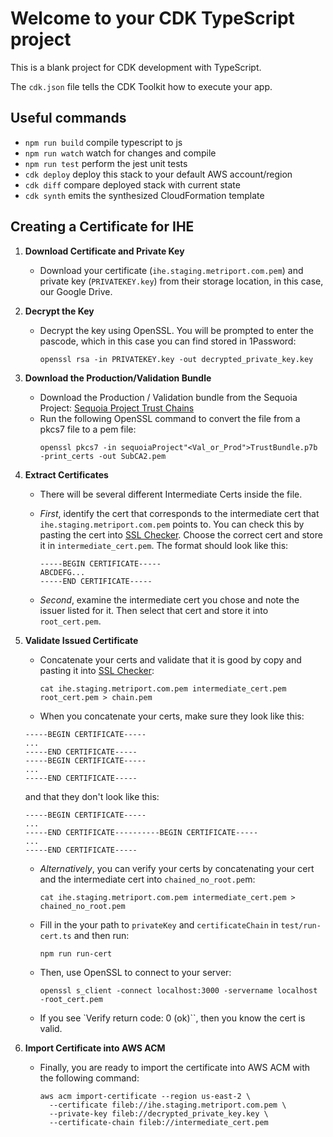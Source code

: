 # Welcome to your CDK TypeScript project

This is a blank project for CDK development with TypeScript.

The `cdk.json` file tells the CDK Toolkit how to execute your app.

## Useful commands

- `npm run build` compile typescript to js
- `npm run watch` watch for changes and compile
- `npm run test` perform the jest unit tests
- `cdk deploy` deploy this stack to your default AWS account/region
- `cdk diff` compare deployed stack with current state
- `cdk synth` emits the synthesized CloudFormation template

## Creating a Certificate for IHE

1. **Download Certificate and Private Key**

   - Download your certificate (`ihe.staging.metriport.com.pem`) and private key (`PRIVATEKEY.key`) from their storage location, in this case, our Google Drive.

2. **Decrypt the Key**

   - Decrypt the key using OpenSSL. You will be prompted to enter the pascode, which in this case you can find stored in 1Password:
     ```
     openssl rsa -in PRIVATEKEY.key -out decrypted_private_key.key
     ```

3. **Download the Production/Validation Bundle**

   - Download the Production / Validation bundle from the Sequoia Project:
     [Sequoia Project Trust Chains](https://directtrust.zohodesk.com/portal/en/kb/articles/installing-sequoia-project-trust-chains)
   - Run the following OpenSSL command to convert the file from a pkcs7 file to a pem file:
     ```
     openssl pkcs7 -in sequoiaProject"<Val_or_Prod">TrustBundle.p7b -print_certs -out SubCA2.pem
     ```

4. **Extract Certificates**

   - There will be several different Intermediate Certs inside the file.
   - _First_, identify the cert that corresponds to the intermediate cert that `ihe.staging.metriport.com.pem` points to. You can check this by pasting the cert into [SSL Checker](https://tools.keycdn.com/ssl). Choose the correct cert and store it in `intermediate_cert.pem`. The format should look like this:

     ```
     -----BEGIN CERTIFICATE-----
     ABCDEFG...
     -----END CERTIFICATE-----
     ```

   - _Second_, examine the intermediate cert you chose and note the issuer listed for it. Then select that cert and store it into `root_cert.pem`.

5. **Validate Issued Certificate**

   - Concatenate your certs and validate that it is good by copy and pasting it into [SSL Checker](https://tools.keycdn.com/ssl):
     ```
     cat ihe.staging.metriport.com.pem intermediate_cert.pem root_cert.pem > chain.pem
     ```
   - When you concatenate your certs, make sure they look like this:

   ```
   -----BEGIN CERTIFICATE-----
   ...
   -----END CERTIFICATE-----
   -----BEGIN CERTIFICATE-----
   ...
   -----END CERTIFICATE-----
   ```

   and that they don't look like this:

   ```
   -----BEGIN CERTIFICATE-----
   ...
   -----END CERTIFICATE----------BEGIN CERTIFICATE-----
   ...
   -----END CERTIFICATE-----
   ```

   - _Alternatively_, you can verify your certs by concatenating your cert and the intermediate cert into `chained_no_root.pe`m:
     ```
     cat ihe.staging.metriport.com.pem intermediate_cert.pem > chained_no_root.pem
     ```
   - Fill in the your path to `privateKey` and `certificateChain` in `test/run-cert.ts` and then run:
     ```
     npm run run-cert
     ```
   - Then, use OpenSSL to connect to your server:
     ```
     openssl s_client -connect localhost:3000 -servername localhost -root_cert.pem
     ```
   - If you see `Verify return code: 0 (ok)``, then you know the cert is valid.

6. **Import Certificate into AWS ACM**
   - Finally, you are ready to import the certificate into AWS ACM with the following command:
     ```
     aws acm import-certificate --region us-east-2 \
       --certificate fileb://ihe.staging.metriport.com.pem \
       --private-key fileb://decrypted_private_key.key \
       --certificate-chain fileb://intermediate_cert.pem
     ```
